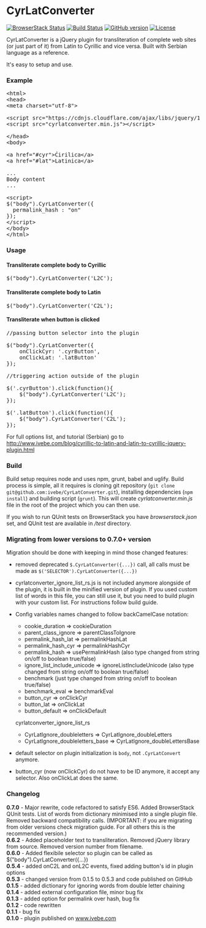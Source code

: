 # CyrLatConverter

[![BrowserStack Status](https://www.browserstack.com/automate/badge.svg?badge_key=NWw2ZTZLNnNCamtSWStPb1djRHlLKzJLcDJ4NlptTmNIbnV3d2pycDZ0TT0tLWJnL29ad0txanVaMXU4VjB2TThvN3c9PQ==--8218dec8c12a941e07abdcf8785af2606bb938a8)](https://www.browserstack.com/automate/public-build/NWw2ZTZLNnNCamtSWStPb1djRHlLKzJLcDJ4NlptTmNIbnV3d2pycDZ0TT0tLWJnL29ad0txanVaMXU4VjB2TThvN3c9PQ==--8218dec8c12a941e07abdcf8785af2606bb938a8)
[![Build Status](https://travis-ci.org/ivebe/CyrLatConverter.svg?branch=master)](https://travis-ci.org/ivebe/CyrLatConverter)
[![GitHub version](https://badge.fury.io/gh/ivebe%2FCyrLatConverter.svg)](https://badge.fury.io/gh/ivebe%2FCyrLatConverter)
[![License](https://img.shields.io/badge/License-Apache%202.0-blue.svg)](https://opensource.org/licenses/Apache-2.0)

CyrLatConverter is a jQuery plugin for transliteration of complete web sites (or just part of it) from Latin to Cyrillic and vice versa. Built with Serbian language as a reference.

It's easy to setup and use.


### Example
<pre>
&lt;html&gt;
&lt;head&gt; 
&lt;meta charset=&quot;utf-8&quot;&gt;

&lt;script src=&quot;https://cdnjs.cloudflare.com/ajax/libs/jquery/1.12.4/jquery.min.js&quot;&gt;
&lt;script src=&quot;cyrlatconverter.min.js&quot;&gt;&lt;/script&gt; 

&lt;/head&gt;
&lt;body&gt;

&lt;a href=&quot;#cyr&quot;&gt;Ćirilica&lt;/a&gt;
&lt;a href=&quot;#lat&quot;&gt;Latinica&lt;/a&gt;

...
Body content
...

&lt;script&gt;
$("body").CyrLatConverter({
  permalink_hash : &quot;on&quot;
});
&lt;/script&gt;
&lt;/body&gt;
&lt;/html&gt;
</pre>

### Usage

#### Transliterate complete body to Cyrillic

<pre>
$("body").CyrLatConverter('L2C');
</pre>

#### Transliterate complete body to Latin

<pre>
$("body").CyrLatConverter('C2L');
</pre>

#### Transliterate when button is clicked

<pre>
//passing button selector into the plugin

$("body").CyrLatConverter({
    onClickCyr: '.cyrButton',
    onClickLat: '.latButton'
});

//triggering action outside of the plugin

$('.cyrButton').click(function(){
    $("body").CyrLatConverter('L2C');
});

$('.latButton').click(function(){
    $("body").CyrLatConverter('C2L');
});
</pre>

For full options list, and tutorial (Serbian) go to <a href="http://www.ivebe.com/blog/cyrillic-to-latin-and-latin-to-cyrillic-jquery-plugin.html">http://www.ivebe.com/blog/cyrillic-to-latin-and-latin-to-cyrillic-jquery-plugin.html</a>

### Build 

Build setup requires node and uses npm, grunt, babel and uglify. Build process is simple, all it requires is cloning git repository (`git clone git@github.com:ivebe/CyrLatConverter.git`), installing dependencies (`npm install`) and building script (`grunt`).
This will create *cyrlatconverter.min.js* file in the root of the project which you can then use.

If you wish to run QUnit tests on BrowserStack you have *browserstack.json* set, and QUnit test are available in */test* directory.

### Migrating from lower versions to 0.7.0+ version

Migration should be done with keeping in mind those changed features:

- removed deprecated `$.CyrLatConverter({...})` call, all calls must be made as `$('SELECTOR').CyrLatConverter({...})`
- cyrlatconverter_ignore_list_rs.js is not included anymore alongside of the plugin, it is built in the minified version of plugin. If you used custom list of words in this file, you can still use it, but you need to build plugin with your custom list. For instructions follow build guide.
- Config variables names changed to follow backCamelCase notation:
    * cookie_duration => cookieDuration
    * parent_class_ignore => parentClassToIgnore
    * permalink_hash_lat => permalinkHashLat
    * permalink_hash_cyr => permalinkHashCyr
    * permalink_hash => usePermalinkHash (also type changed from string on/off to boolean true/false)
    * ignore_list_include_unicode => ignoreListIncludeUnicode (also type changed from string on/off to boolean true/false)
    * benchmark (just type changed from string on/off to boolean true/false)
    * benchmark_eval => benchmarkEval
    * button_cyr => onClickCyr
    * button_lat => onClickLat
    * button_default => onClickDefault
    
    cyrlatconverter_ignore_list_rs
    * CyrLatIgnore_doubleletters => CyrLatIgnore_doubleLetters
    * CyrLatIgnore_doubleletters_base => CyrLatIgnore_doubleLettersBase
    
- default selector on plugin initialization is `body`, not `.CyrLatConvert` anymore.
- button_cyr (now onClickCyr) do not have to be ID anymore, it accept any selector. Also onClickLat does the same.

### Changelog
<strong>0.7.0</strong> - Major rewrite, code refactored to satisfy ES6. Added BrowserStack QUnit tests. List of words from dictionary minimised into a single plugin file. Removed backward compatibility calls. (IMPORTANT: if you are migrating from older versions check migration guide. For all others this is the recommended version.) <br />
<strong>0.6.2</strong> - Added placeholder text to transliteration. Removed jQuery library from source. Removed version number from filename.<br />
<strong>0.6.0</strong> - Added flexibile selector so plugin can be called as $("body").CyrLatConverter({...})<br />
<strong>0.5.4</strong> - added onC2L and onL2C events, fixed adding button's id in plugin options<br />
<strong>0.5.3</strong> - changed version from 0.1.5 to 0.5.3 and code published on GitHub<br />
<strong>0.1.5</strong> - added dictionary for ignoring words from double letter chaining<br />
<strong>0.1.4</strong> - added external configuration file, minor bug fix<br />
<strong>0.1.3</strong> - added option for permalink over hash, bug fix<br />
<strong>0.1.2</strong> - code rewritten<br />
<strong>0.1.1</strong> - bug fix<br />
<strong>0.1.0</strong> - plugin published on www.ivebe.com<br />
